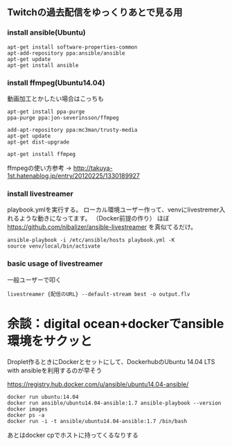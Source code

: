 ## Twitchの過去配信をゆっくりあとで見る用

### install ansible(Ubuntu)

    apt-get install software-properties-common
    apt-add-repository ppa:ansible/ansible
    apt-get update
    apt-get install ansible

### install ffmpeg(Ubuntu14.04)

動画加工とかしたい場合はこっちも

```
apt-get install ppa-purge
ppa-purge ppa:jon-severinsson/ffmpeg

add-apt-repository ppa:mc3man/trusty-media
apt-get update
apt-get dist-upgrade

apt-get install ffmpeg
```

ffmpegの使い方参考 -> http://takuya-1st.hatenablog.jp/entry/20120225/1330189927

### install livestreamer

playbook.ymlを実行する。
ローカル環境ユーザー作って、venvにlivestremer入れるような動きになってます。
（Docker前提の作り）
ほぼ
https://github.com/nibalizer/ansible-livestreamer
を真似てるだけ。

    ansible-playbook -i /etc/ansible/hosts playbook.yml -K
    source venv/local/bin/activate

### basic usage of livestreamer

一般ユーザーで叩く

    livestreamer {配信のURL} --default-stream best -o output.flv

# 余談：digital ocean+dockerでansible環境をサクッと

Droplet作るときにDockerとセットにして、DockerhubのUbuntu 14.04 LTS with ansibleを利用するのが早そう

https://registry.hub.docker.com/u/ansible/ubuntu14.04-ansible/

    docker run ubuntu:14.04
    docker run ansible/ubuntu14.04-ansible:1.7 ansible-playbook --version
    docker images
    docker ps -a
    docker run -i -t ansible/ubuntu14.04-ansible:1.7 /bin/bash

あとはdocker cpでホストに持ってくるなりする

